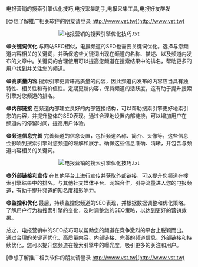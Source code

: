 电报营销的搜索引擎优化技巧,电报采集助手,电报采集工具,电报好友群发

[😍想了解推广相关软件的朋友请登录 http://www.vst.tw](http://www.vst.tw)

 <center><img src="https://vst.tw/MP4/tuiguang/png/4.png" alt="电报营销的搜索引擎优化技巧.txt"></center>

**😄关键词优化**
与网站SEO相似，电报频道的SEO也需要关键词优化。选择与您频道内容相关的关键词，并确保这些关键词出现在频道的名称、描述、以及频道内发布的文章中。关键词的合理使用可以提高您频道在搜索结果中的排名，帮助更多的用户找到并关注您的频道。

**😄高质量内容**
搜索引擎更青睐高质量的内容，因此频道内发布的内容应当具有独特性、相关性和有价值性。定期更新内容，保持频道的活跃度，这有助于提升搜索引擎对您频道的排名。

**😄内部链接**
在频道内部建立良好的内部链接结构，可以帮助搜索引擎更好地索引您的内容，并提升整体的SEO表现。通过合理地设置内部链接，可以增加用户在频道内的停留时间，提高用户体验。

**😄频道信息完善**
完善频道的信息设置，包括频道名称、简介、头像等，这些信息会影响到搜索引擎对您频道的理解和展示。确保这些信息准确、清晰，并包含与频道内容相关的关键词。

 <center><img src="https://vst.tw/MP4/tuiguang/png/6.png" alt="电报营销的搜索引擎优化技巧.txt"></center>

**😄外部链接和宣传**
在其他平台上进行宣传并获取外部链接，可以提升您频道在搜索引擎结果中的排名。与其他社交媒体平台、网站合作，引导流量进入您的电报频道，有助于提升频道的知名度和影响力。

**😄监控和优化**
最后，持续监控您频道的SEO表现，并根据数据调整和优化策略。了解用户行为和搜索引擎的变化，及时调整您的SEO策略，以达到更好的营销效果。

总之，电报营销中的SEO技巧可以帮助您的频道在竞争激烈的平台上脱颖而出。通过合理的关键词优化、高质量内容、内部链接、完善的频道信息、外部链接和持续优化，您可以提升您频道在搜索引擎中的曝光度，吸引更多的关注和用户。

[😍想了解推广相关软件的朋友请登录 http://www.vst.tw](http://www.vst.tw)



